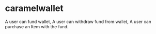 # caramelwallet
A user can fund wallet,
A user can withdraw fund from wallet,
A user can purchase an Item with the fund.

